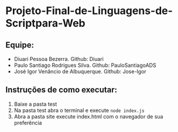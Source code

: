 # Projeto-Final-de-Linguagens-de-Scriptpara-Web

## Equipe:

- Diuari Pessoa Bezerra.  Github:  Diuari
- Paulo Santiago Rodrigues Silva. Github: PauloSantiagoADS
- José Igor Venâncio de Albuquerque. Github: Jose-Igor 

## Instruções de como executar:

1. Baixe a pasta test
2. Na pasta test abra o terminal e execute `node index.js`
3. Abra a pasta site execute index.html com o navegador de sua preferência

